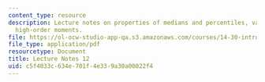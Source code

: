 ```yaml
---
content_type: resource
description: Lecture notes on properties of medians and percentiles, variance, and
  high-order moments.
file: https://ol-ocw-studio-app-qa.s3.amazonaws.com/courses/14-30-introduction-to-statistical-methods-in-economics-spring-2009/c5f4033c634e701f4e339a30a00022f4_MIT14_30s09_lec12.pdf
file_type: application/pdf
resourcetype: Document
title: Lecture Notes 12
uid: c5f4033c-634e-701f-4e33-9a30a00022f4
---
```


